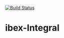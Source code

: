 [![Build Status](https://travis-ci.com/ThomasLeMezo/integralibex.svg?token=7MJCVqaTjrQSyfdwcBiM&branch=master)](https://travis-ci.com/ThomasLeMezo/integralibex)

# ibex-Integral
